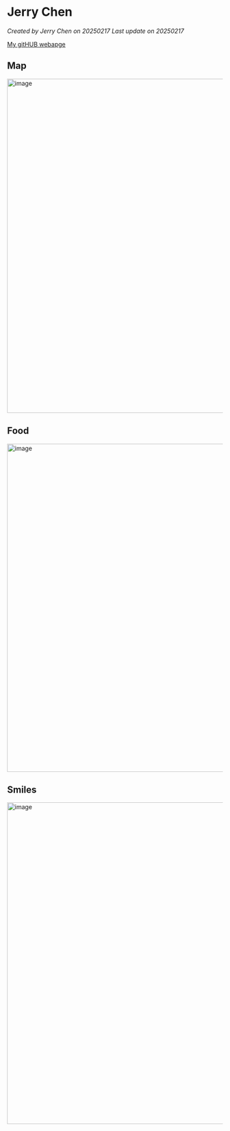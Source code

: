 # Jerry Chen


*Created by Jerry Chen on 20250217  Last update on 20250217*

[My gitHUB webapge]([https://github.com/jerry0519-nycu](https://jerry0519-nycu.github.io/jerrychen0519nycu.github.io/))


## Map
<img width="779" alt="image" src="https://github.com/user-attachments/assets/163418de-501d-4b77-b465-b85de510e778" />

## Food
<img width="765" alt="image" src="https://github.com/user-attachments/assets/86a0206a-05d8-4ae0-a104-12c031510a43" />

## Smiles
<img width="750" alt="image" src="https://github.com/user-attachments/assets/6394d410-ddd3-4e23-8b55-fccf97c7565e" />

